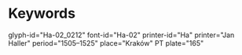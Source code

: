# Keywords
glyph-id="Ha-02_0212"
font-id="Ha-02"
printer-id="Ha"
printer="Jan Haller"
period="1505–1525"
place="Kraków"
PT plate="165"
